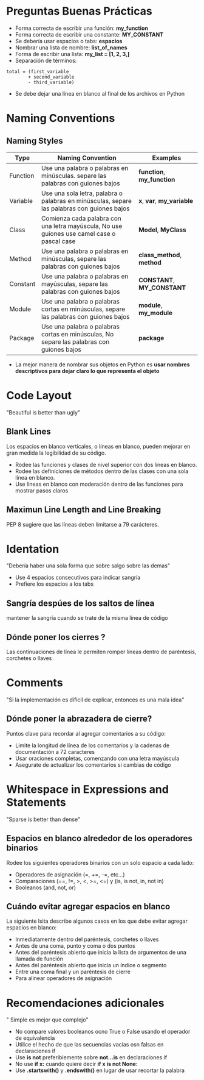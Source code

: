 # Preguntas Buenas Prácticas

* Forma correcta de escribir una función: __my_function__
* Forma correcta de escribir una constante: __MY_CONSTANT__
* Se debería usar espacios o tabs: __espacios__
* Nombrar una lista de nombre: __list_of_names__
* Forma de escribir una lista: __my_list = [1, 2, 3,]__
* Separación de términos: 
```
total = (first_variable
        + second_variable
        - third_variable)
```
* Se debe dejar una línea en blanco al final de los archivos en Python

# Naming Conventions
## Naming Styles

|__Type__|__Naming Convention__|__Examples__|
|----|------|---|
|Function|Use una palabra o palabras en minúsculas. separe las palabras con guiones bajos|__function__, __my_function__|
|Variable|Use una sola letra, palabra o palabras en minúsculas, separe las palabras con guiones bajos| __x__, __var__, __my_variable__|
|Class|Comienza cada palabra con una letra mayúscula, No use guiones use camel case o pascal case|__Model__, __MyClass__|
|Method|Use una palabra o palabras en minúsculas, separe las palabras con guiones bajos|__class_method__, __method__|
|Constant|Use una palabra o palabras en mayúsculas, separe las palabras con guiones bajos|__CONSTANT__, __MY_CONSTANT__|
|Module|Use una palabra o palabras cortas en minúsculas, separe las palabras con guiones bajos|__module__, __my_module__|
|Package|Use una palabra o palabras cortas en minúsculas, No separe las palabras con guiones bajos|__package__|

* La mejor manera de nombrar sus objetos en Python es __usar nombres descriptivos para dejar claro lo que representa el objeto__

# Code Layout
"Beautiful is better than ugly"

## Blank Lines

Los espacios en blanco verticales, o líneas en blanco, pueden mejorar en gran medida la legibilidad de su código.

* Rodee las funciones y clases de nivel superior con dos líneas en blanco.
* Rodee las definiciones de métodos dentro de las clases con una sola línea en blanco.
* Use líneas en blanco con moderación dentro de las funciones para mostrar pasos claros

## Maximun Line Length and Line Breaking

PEP 8 sugiere que las líneas deben limitarse a 79 carácteres.

# Identation

"Debería haber una sola forma que sobre salgo sobre las demas"

* Use 4 espacios consecutivos para indicar sangría
* Prefiere los espacios a los tabs

## Sangría despúes de los saltos de línea

mantener la sangría cuando se trate de la misma línea de código

## Dónde poner los cierres ?

Las continuaciones de línea le permiten romper líneas dentro de paréntesis, corchetes o llaves

# Comments

"Si la implementación es díficil de explicar, entonces es una mala idea"

## Dónde poner la abrazadera de cierre?

Puntos clave para recordar al agregar comentarios a su código:

* Limite la longitud de línea de los comentarios y la cadenas de documentación a 72 caracteres
* Usar oraciones completas, comenzando con una letra mayúscula
* Asegurate de actualizar los comentarios si cambias de código

# Whitespace in Expressions and Statements

"Sparse is better than dense"

## Espacios en blanco alrededor de los operadores binarios

Rodee los siguientes operadores binarios con un solo espacio a cada lado:

* Operadores de asignación (=, +=, -=, etc...)
* Comparaciones (==, !=, >, <, >=, <=) y (is, is not, in, not in)
* Booleanos (and, not, or)

## Cuándo evitar agregar espacios en blanco

La siguiente lsita describe algunos casos en los que debe evitar agregar espacios en blanco:

* Inmediatamente dentro del paréntesis, corchetes o llaves
* Antes de una coma, punto y coma o dos puntos
* Antes del paréntesis abierto que inicia la lista de argumentos de una llamada de función
* Antes del paréntesis abierto que inicia un índice o segmento
* Entre una coma final y un paréntesis de cierre
* Para alinear operadores de asignación

# Recomendaciones adicionales

" Simple es mejor que complejo"

* No compare valores booleanos ocno True o False usando el operador de equivalencia
* Utilice el hecho de que las secuencias vacías osn falsas en declaraciones if
* Use __is not__ preferiblemente sobre __not...is__ en declaraciones if
* No use __if x:__ cuando quiere decir __if x is not None:__
* Use __.startswith()__ y __.endswith()__ en lugar de usar recortar la palabra
